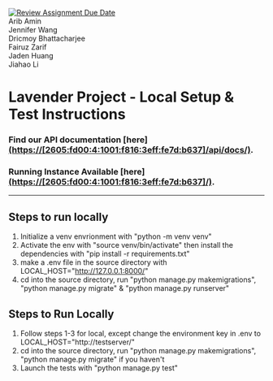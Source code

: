 [![Review Assignment Due Date](https://classroom.github.com/assets/deadline-readme-button-22041afd0340ce965d47ae6ef1cefeee28c7c493a6346c4f15d667ab976d596c.svg)](https://classroom.github.com/a/18vkNgfz)
<br/>Arib Amin
<br/>Jennifer Wang
<br/>Dricmoy Bhattacharjee
<br/>Fairuz Zarif
<br/>Jaden Huang
<br/>Jiahao Li

# Lavender Project - Local Setup & Test Instructions
### Find our API documentation [here][(https://[2605:fd00:4:1001:f816:3eff:fe7d:b637]/api/docs/)](http://%5B2605:fd00:4:1001:f816:3eff:fe7d:b637%5D/api/docs/).

### Running Instance Available [here][(https://[2605:fd00:4:1001:f816:3eff:fe7d:b637]/)](http://%5B2605:fd00:4:1001:f816:3eff:fe7d:b637%5D/).

---
## **Steps to run locally**
1. Initialize a venv envrionment with "python -m venv venv"
2. Activate the env with "source venv/bin/activate" then install the dependencies with "pip install -r requirements.txt"
3. make a .env file in the source directory with LOCAL_HOST="http://127.0.0.1:8000/"
4. cd into the source directory, run "python manage.py makemigrations", "python manage.py migrate" & "python manage.py runserver"


## **Steps to Run Locally**
1. Follow steps 1-3 for local, except change the environment key in .env to LOCAL_HOST="http://testserver/"
2. cd into the source directory, run "python manage.py makemigrations", "python manage.py migrate" if you haven't
3. Launch the tests with "python manage.py test"
